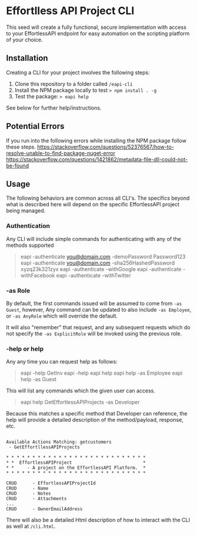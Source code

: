 # Effortlless API Project CLI

This seed will create a fully functional, secure implementation with access to your
EffortlessAPI endpoint for easy automation on the scripting platform of your choice.

## Installation
Creating a CLI for your project involves the following steps:
1. Clone this repository to a folder called `/eapi-cli`
6. Install the NPM package locally to test `> npm install . -g`
7. Test the package: `> eapi help`
   
See below for further help/instructions.

## Potential Errors
If you run into the following errors while installing the NPM package follow these steps.
https://stackoverflow.com/questions/52376567/how-to-resolve-unable-to-find-package-nuget-error
https://stackoverflow.com/questions/1421862/metadata-file-dll-could-not-be-found

## Usage
The following behaviors are common across all CLI's.  The specifics beyond what
is described here will depend on the specific EffortlessAPI project being
managed.

### Authentication
Any CLI will include simple commands for authenticating with any of the methods supported

> eapi -authenticate you@domain.com -demoPassword Password123
> eapi -authenticate you@domain.com -sha256HashedPassword xyzq23k321zyx
> eapi -authenticate -withGoogle
> eapi -authenticate -withFacebook
> eapi -authenticate -withTwitter

### -as Role
By default, the first commands issued will be assumed to come from `-as Guest`, however, Any command can be updated to also include `-as Employee`, or `-as AnyRole` which will override the default.

It will also "remember" that request, and any subsequent requests which do not
specify the `-as ExplicitRole` will be invoked using the previous role.

### -help or help
Any any time you can request help as follows:
> eapi -help GetInv
> eapi -help
> eapi help
> eapi help -as Employee
> eapi help -as Guest

This will list any commands which the given user can access.

> eapi help GetEffortlessAPIProjects -as Developer

Because this matches a specific method that Developer can reference, the
help will provide a detailed description of the method/payload, response, etc.

```Help for Developer.

Available Actions Matching: getcustomers
 - GetEffortllessAPIProjects

* * * * * * * * * * * * * * * * * * * * * * * * * * *
* *  EffortlessAPIProject                           *
* *     - A project on the EffortlessAPI Platform.  *
* * * * * * * * * * * * * * * * * * * * * * * * * * *

CRUD      - EffortlessAPIProjectId
CRUD      - Name
CRUD      - Notes
CRUD      - Attachments
...
CRUD      - OwnerEmailAddress
```

There will also be a detailed Html description of how to interact with the
CLI as well at `/cli.html`.

